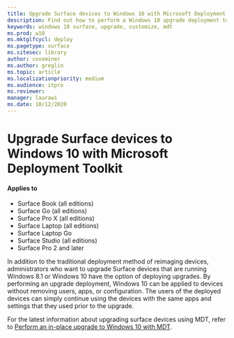 ```yaml
---
title: Upgrade Surface devices to Windows 10 with Microsoft Deployment Toolkit (Surface)
description: Find out how to perform a Windows 10 upgrade deployment to your Surface devices. 
keywords: windows 10 surface, upgrade, customize, mdt
ms.prod: w10
ms.mktglfcycl: deploy
ms.pagetype: surface
ms.sitesec: library
author: coveminer
ms.author: greglin
ms.topic: article
ms.localizationpriority: medium
ms.audience: itpro
ms.reviewer: 
manager: laurawi
ms.date: 10/12/2020
---
```


# Upgrade Surface devices to Windows 10 with Microsoft Deployment Toolkit

#### Applies to

- Surface Book (all editions)
- Surface Go (all editions)
- Surface Pro X (all editions)
- Surface Laptop (all editions)
- Surface Laptop Go
- Surface Studio (all editions)
- Surface Pro 2 and later

In addition to the traditional deployment method of reimaging devices, administrators who want to upgrade Surface devices that are running Windows 8.1 or Windows 10 have the option of deploying upgrades. By performing an upgrade deployment, Windows 10 can be applied to devices without removing users, apps, or configuration. The users of the deployed devices can simply continue using the devices with the same apps and settings that they used prior to the upgrade. 

For the latest information about upgrading surface devices using MDT, refer to [Perform an in-place upgrade to Windows 10 with MDT](https://docs.microsoft.com/windows/deployment/deploy-windows-mdt/upgrade-to-windows-10-with-the-microsoft-deployment-toolkit).

